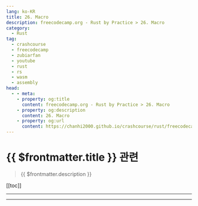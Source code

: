 ```yaml
---
lang: ko-KR
title: 26. Macro
description: freecodecamp.org - Rust by Practice > 26. Macro
category: 
  - Rust
tag: 
  - crashcourse
  - freecodecamp
  - zubiarfan
  - youtube
  - rust
  - rs
  - wasm
  - assembly
head:
  - - meta:
    - property: og:title
      content: freecodecamp.org - Rust by Practice > 26. Macro
    - property: og:description
      content: 26. Macro
    - property: og:url
      content: https://chanhi2000.github.io/crashcourse/rust/freecodecamp-rust-by-practice/26.html
---
```


# {{ $frontmatter.title }} 관련

> {{ $frontmatter.description }}

[[toc]]

---

---

<TagLinks />